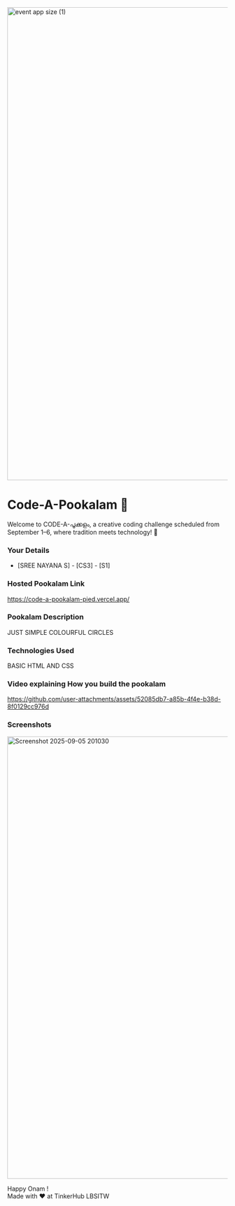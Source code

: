 <img width="1920" height="1080" alt="event app size (1)" src="https://github.com/user-attachments/assets/9c18c1de-1249-41ca-9561-1bc003606551" />

# Code-A-Pookalam 🌸
Welcome to CODE-A-പൂക്കളം, a creative coding challenge scheduled from September 1–6, where tradition meets technology! 🌼


### Your Details
- [SREE NAYANA S] - [CS3] - [S1]



### Hosted Pookalam Link
  https://code-a-pookalam-pied.vercel.app/


### Pookalam Description
JUST SIMPLE COLOURFUL CIRCLES



### Technologies Used
BASIC HTML AND CSS 


### Video explaining How you build the pookalam


https://github.com/user-attachments/assets/52085db7-a85b-4f4e-b38d-8f0129cc976d




### Screenshots


<img width="1908" height="1010" alt="Screenshot 2025-09-05 201030" src="https://github.com/user-attachments/assets/82b74a89-9035-4f4a-aab2-7666b0d867e7" />

Happy Onam ! <br>
Made with ❤️ at TinkerHub LBSITW
